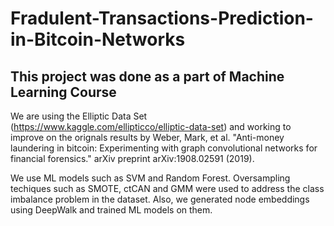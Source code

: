 # Fradulent-Transactions-Prediction-in-Bitcoin-Networks

This project was done as a part of Machine Learning Course
--------------------------------------------------------------

We are using the Elliptic Data Set (https://www.kaggle.com/ellipticco/elliptic-data-set) and working to improve on the orignals results by Weber, Mark, et al. "Anti-money laundering in bitcoin: Experimenting with graph convolutional networks for financial forensics." arXiv preprint arXiv:1908.02591 (2019).

We use ML models such as SVM and Random Forest. Oversampling techiques such as SMOTE, ctCAN and GMM were used to address the class imbalance problem in the dataset. Also, we generated node embeddings using DeepWalk and trained ML models on them.
